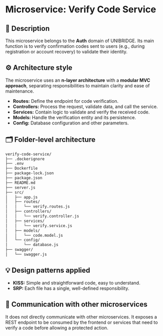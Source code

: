 # Microservice: Verify Code Service

## 🧩 Description

This microservice belongs to the **Auth** domain of UNIBRIDGE. Its main function is to verify confirmation codes sent to users (e.g., during registration or account recovery) to validate their identity.

## ⚙️ Architecture style

The microservice uses an **n-layer architecture** with a **modular MVC approach**, separating responsibilities to maintain clarity and ease of maintenance.

- **Routes:** Define the endpoint for code verification.
- **Controllers:** Process the request, validate data, and call the service.
- **Services:** Contain logic to validate and verify the received code.
- **Models:** Handle the verification entity and its persistence.
- **Config:** Database configuration and other parameters.

## 🗂️ Folder-level architecture

```markdown
verify-code-service/
├── .dockerignore
├── .env
├── Dockerfile
├── package-lock.json
├── package.json
├── README.md
├── server.js
├── src/
│   ├── app.js
│   ├── routes/
│   │   └── verify.routes.js
│   ├── controllers/
│   │   └── verify.controller.js
│   ├── services/
│   │   └── verify.service.js
│   ├── models/
│   │   └── code.model.js
│   └── config/
│       └── database.js
├── swagger/
│   └── swagger.js
```

## 💡 Design patterns applied

- **KISS:** Simple and straightforward code, easy to understand.
- **SRP:** Each file has a single, well-defined responsibility.

## 🔗 Communication with other microservices

It does not directly communicate with other microservices. It exposes a REST endpoint to be consumed by the frontend or services that need to verify a code before allowing a protected action.
